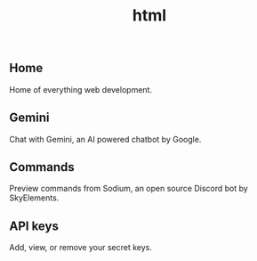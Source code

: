 <p align="center">
    <h1 align="center">html</h1>
</p>
<br/>

## Home
Home of everything web development.

## Gemini
Chat with Gemini, an AI powered chatbot by Google.

## Commands
Preview commands from Sodium, an open source Discord bot by SkyElements.

## API keys
Add, view, or remove your secret keys.
